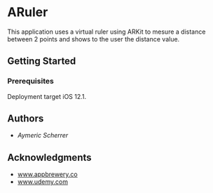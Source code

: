 # ARuler

This application uses a virtual ruler using ARKit to mesure a distance between 2 points and shows to the user the distance value.

## Getting Started

### Prerequisites
Deployment target iOS 12.1.

## Authors

* *Aymeric Scherrer*

## Acknowledgments

* www.appbrewery.co
* www.udemy.com

